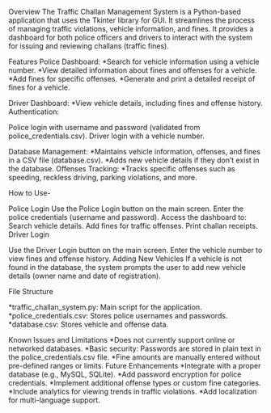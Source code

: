 Overview
The Traffic Challan Management System is a Python-based application that uses the Tkinter library for GUI. It streamlines the process of managing traffic violations, vehicle information, and fines. It provides a dashboard for both police officers and drivers to interact with the system for issuing and reviewing challans (traffic fines).

Features
Police Dashboard:
  *Search for vehicle information using a vehicle number.
  *View detailed information about fines and offenses for a vehicle.
  *Add fines for specific offenses.
  *Generate and print a detailed receipt of fines for a vehicle.

Driver Dashboard:
  *View vehicle details, including fines and offense history.
Authentication:

Police login with username and password (validated from police_credentials.csv).
Driver login with a vehicle number.

Database Management:
  *Maintains vehicle information, offenses, and fines in a CSV file (database.csv).
  *Adds new vehicle details if they don’t exist in the database.
Offenses Tracking:
  *Tracks specific offenses such as speeding, reckless driving, parking violations, and more.

How to Use-

Police Login
  Use the Police Login button on the main screen.
  Enter the police credentials (username and password).
  Access the dashboard to:
  Search vehicle details.
  Add fines for traffic offenses.
  Print challan receipts.
Driver Login

  Use the Driver Login button on the main screen.
  Enter the vehicle number to view fines and offense history.
  Adding New Vehicles
  If a vehicle is not found in the database, the system prompts the user to add new vehicle details (owner name and date of registration).
  
File Structure

  *traffic_challan_system.py: Main script for the application.
*police_credentials.csv: Stores police usernames and passwords.
*database.csv: Stores vehicle and offense data.

Known Issues and Limitations
  *Does not currently support online or networked databases.
  *Basic security: Passwords are stored in plain text in the police_credentials.csv file.
  *Fine amounts are manually entered without pre-defined ranges or limits.
Future Enhancements
  *Integrate with a proper database (e.g., MySQL, SQLite).
  *Add password encryption for police credentials.
  *Implement additional offense types or custom fine categories.
  *Include analytics for viewing trends in traffic violations.
  *Add localization for multi-language support.
